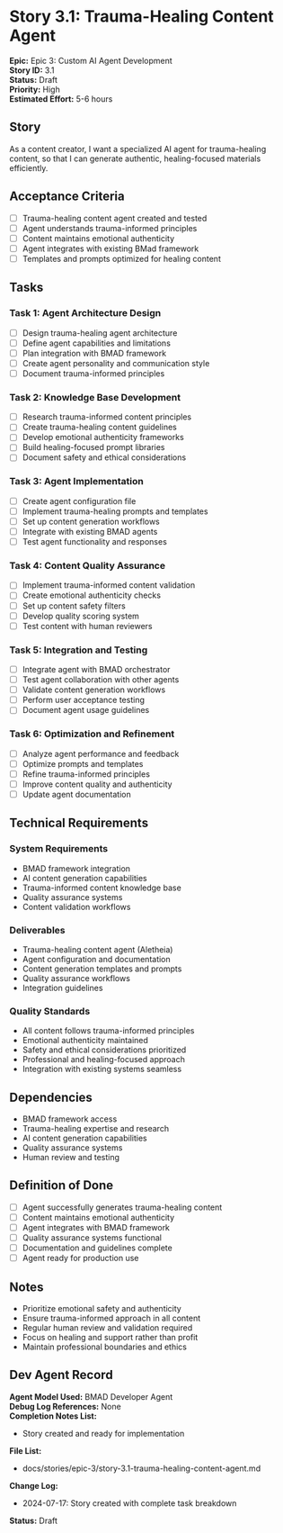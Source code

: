# Story 3.1: Trauma-Healing Content Agent

**Epic:** Epic 3: Custom AI Agent Development  
**Story ID:** 3.1  
**Status:** Draft  
**Priority:** High  
**Estimated Effort:** 5-6 hours  

## Story

As a content creator,
I want a specialized AI agent for trauma-healing content,
so that I can generate authentic, healing-focused materials efficiently.

## Acceptance Criteria

- [ ] Trauma-healing content agent created and tested
- [ ] Agent understands trauma-informed principles
- [ ] Content maintains emotional authenticity
- [ ] Agent integrates with existing BMad framework
- [ ] Templates and prompts optimized for healing content

## Tasks

### Task 1: Agent Architecture Design
- [ ] Design trauma-healing agent architecture
- [ ] Define agent capabilities and limitations
- [ ] Plan integration with BMAD framework
- [ ] Create agent personality and communication style
- [ ] Document trauma-informed principles

### Task 2: Knowledge Base Development
- [ ] Research trauma-informed content principles
- [ ] Create trauma-healing content guidelines
- [ ] Develop emotional authenticity frameworks
- [ ] Build healing-focused prompt libraries
- [ ] Document safety and ethical considerations

### Task 3: Agent Implementation
- [ ] Create agent configuration file
- [ ] Implement trauma-healing prompts and templates
- [ ] Set up content generation workflows
- [ ] Integrate with existing BMAD agents
- [ ] Test agent functionality and responses

### Task 4: Content Quality Assurance
- [ ] Implement trauma-informed content validation
- [ ] Create emotional authenticity checks
- [ ] Set up content safety filters
- [ ] Develop quality scoring system
- [ ] Test content with human reviewers

### Task 5: Integration and Testing
- [ ] Integrate agent with BMAD orchestrator
- [ ] Test agent collaboration with other agents
- [ ] Validate content generation workflows
- [ ] Perform user acceptance testing
- [ ] Document agent usage guidelines

### Task 6: Optimization and Refinement
- [ ] Analyze agent performance and feedback
- [ ] Optimize prompts and templates
- [ ] Refine trauma-informed principles
- [ ] Improve content quality and authenticity
- [ ] Update agent documentation

## Technical Requirements

### System Requirements
- BMAD framework integration
- AI content generation capabilities
- Trauma-informed content knowledge base
- Quality assurance systems
- Content validation workflows

### Deliverables
- Trauma-healing content agent (Aletheia)
- Agent configuration and documentation
- Content generation templates and prompts
- Quality assurance workflows
- Integration guidelines

### Quality Standards
- All content follows trauma-informed principles
- Emotional authenticity maintained
- Safety and ethical considerations prioritized
- Professional and healing-focused approach
- Integration with existing systems seamless

## Dependencies

- BMAD framework access
- Trauma-healing expertise and research
- AI content generation capabilities
- Quality assurance systems
- Human review and testing

## Definition of Done

- [ ] Agent successfully generates trauma-healing content
- [ ] Content maintains emotional authenticity
- [ ] Agent integrates with BMAD framework
- [ ] Quality assurance systems functional
- [ ] Documentation and guidelines complete
- [ ] Agent ready for production use

## Notes

- Prioritize emotional safety and authenticity
- Ensure trauma-informed approach in all content
- Regular human review and validation required
- Focus on healing and support rather than profit
- Maintain professional boundaries and ethics

## Dev Agent Record

**Agent Model Used:** BMAD Developer Agent  
**Debug Log References:** None  
**Completion Notes List:**  
- Story created and ready for implementation

**File List:**
- docs/stories/epic-3/story-3.1-trauma-healing-content-agent.md

**Change Log:**
- 2024-07-17: Story created with complete task breakdown

**Status:** Draft 